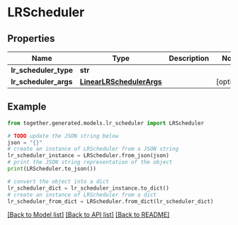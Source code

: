# LRScheduler


## Properties

Name | Type | Description | Notes
------------ | ------------- | ------------- | -------------
**lr_scheduler_type** | **str** |  |
**lr_scheduler_args** | [**LinearLRSchedulerArgs**](.md) |  | [optional]

## Example

```python
from together.generated.models.lr_scheduler import LRScheduler

# TODO update the JSON string below
json = "{}"
# create an instance of LRScheduler from a JSON string
lr_scheduler_instance = LRScheduler.from_json(json)
# print the JSON string representation of the object
print(LRScheduler.to_json())

# convert the object into a dict
lr_scheduler_dict = lr_scheduler_instance.to_dict()
# create an instance of LRScheduler from a dict
lr_scheduler_from_dict = LRScheduler.from_dict(lr_scheduler_dict)
```
[[Back to Model list]](../README.md#documentation-for-models) [[Back to API list]](../README.md#documentation-for-api-endpoints) [[Back to README]](../README.md)
